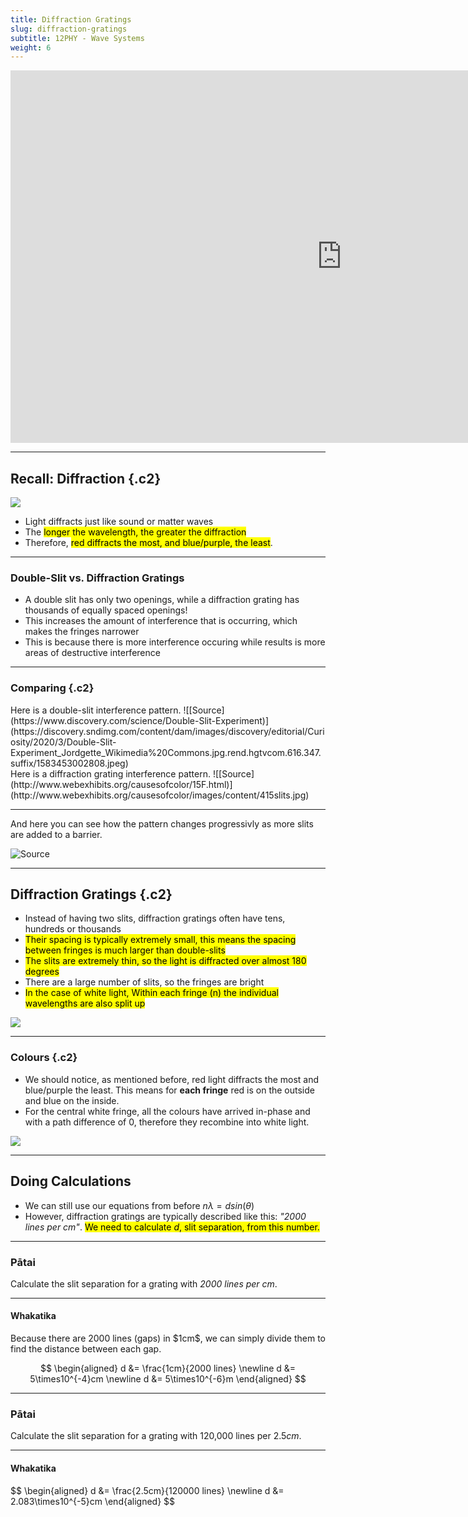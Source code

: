 ```yaml
---
title: Diffraction Gratings
slug: diffraction-gratings
subtitle: 12PHY - Wave Systems
weight: 6
---
```


<iframe width="1060" height="596" src="https://www.youtube.com/embed/F6dZjuw1KUo" title="YouTube video player" frameborder="0" allow="accelerometer; autoplay; clipboard-write; encrypted-media; gyroscope; picture-in-picture" allowfullscreen></iframe>

---

## Recall: Diffraction {.c2}

![](https://i2.wp.com/alevelphysics.co.uk/wp-content/uploads/2018/05/Figure-1-4.jpg)

- Light diffracts just like sound or matter waves
- The <mark>longer the wavelength, the greater the diffraction</mark>
- Therefore, <mark>red diffracts the most, and blue/purple, the least</mark>.

---

### Double-Slit vs. Diffraction Gratings

- A double slit has only two openings, while a diffraction grating has thousands of equally spaced openings!
- This increases the amount of interference that is occurring, which makes the fringes narrower
- This is because there is more interference occuring while results is more areas of destructive interference

---

### Comparing {.c2}

<div>
Here is a double-slit interference pattern.
![[Source](https://www.discovery.com/science/Double-Slit-Experiment)](https://discovery.sndimg.com/content/dam/images/discovery/editorial/Curiosity/2020/3/Double-Slit-Experiment_Jordgette_Wikimedia%20Commons.jpg.rend.hgtvcom.616.347.suffix/1583453002808.jpeg)
</div>
<div>
Here is a diffraction grating interference pattern.
![[Source](http://www.webexhibits.org/causesofcolor/15F.html)](http://www.webexhibits.org/causesofcolor/images/content/415slits.jpg)
</div>

---

And here you can see how the pattern changes progressivly as more slits are added to a barrier.

![[Source](http://labman.phys.utk.edu/phys222core/modules/m9/interference.htm)](http://labman.phys.utk.edu/phys222core/modules/m9/images/ipat.jpg)


---

## Diffraction Gratings {.c2}

- Instead of having two slits, diffraction gratings often have tens, hundreds or thousands
- <mark>Their spacing is typically extremely small, this means the spacing between fringes is much larger than double-slits</mark>
- <mark>The slits are extremely thin, so the light is diffracted over almost 180 degrees</mark>
- There are a large number of slits, so the fringes are bright
- <mark>In the case of white light, Within each fringe (n) the individual wavelengths are also split up</mark>

![](https://www.daviddarling.info/images/diffraction_grating.jpg)

---

### Colours {.c2}

- We should notice, as mentioned before, red light diffracts the most and blue/purple the least. This means for __each fringe__ red is on the outside and blue on the inside.
- For the central white fringe, all the colours have arrived in-phase and with a path difference of 0, therefore they recombine into white light.

![](https://www.daviddarling.info/images/diffraction_grating.jpg)

---

## Doing Calculations

- We can still use our equations from before $n\lambda = dsin(\theta)$
- However, diffraction gratings are typically described like this: _"2000 lines per cm"_. <mark>We need to calculate $d$, slit separation, from this number.</mark>

---

### Pātai

Calculate the slit separation for a grating with _2000 lines per cm_.

---

#### Whakatika

<div class="answers">
<p>Because there are 2000 lines (gaps) in $1cm$, we can simply divide them to find the distance between each gap.</p>

$$
\begin{aligned}
    d &= \frac{1cm}{2000 lines} \newline
    d &= 5\times10^{-4}cm \newline
    d &= 5\times10^{-6}m
\end{aligned}
$$
</div>

---

### Pātai

Calculate the slit separation for a grating with 120,000 lines per $2.5cm$.

---

#### Whakatika

<div class="answers">
$$
\begin{aligned}
    d &= \frac{2.5cm}{120000 lines} \newline
    d &= 2.083\times10^{-5}cm
\end{aligned}
$$
</div>
